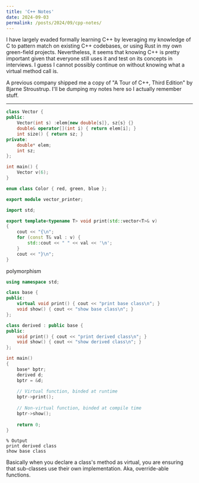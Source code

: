 ```yaml
---
title: 'C++ Notes'
date: 2024-09-03
permalink: /posts/2024/09/cpp-notes/
---
```


I have largely evaded formally learning C++ by leveraging my knowledge of C to pattern match on existing C++ codebases, or using Rust in my own green-field projects. Nevertheless, it seems that knowing C++ is pretty important given that everyone still uses it and test on its concepts in interviews. I guess I cannot possibly continue on without knowing what a virtual method call is.

A previous company shipped me a copy of "A Tour of C++, Third Edition" by Bjarne Stroustrup. I'll be dumping my notes here so I actually remember stuff.

---

```c++
class Vector {
public:
    Vector(int s) :elem{new double[s]}, sz{s} {}
    double& operator[](int i) { return elem[i]; }
    int size() { return sz; }
private:
    double* elem;
    int sz;
};

int main() {
    Vector v(6);
}
```
```c++
enum class Color { red, green, blue };
```
```c++
export module vector_printer;

import std;

export template<typename T> void print(std::vector<T>& v)
{
    cout << "{\n";
    for (const T& val : v) {
        std::cout << " " << val << '\n';
    }
    cout << "}\n";
}
```

polymorphism
```c++
using namespace std;

class base {
public:
    virtual void print() { cout << "print base class\n"; }
    void show() { cout << "show base class\n"; }
};

class derived : public base {
public:
    void print() { cout << "print derived class\n"; }
    void show() { cout << "show derived class\n"; }
};

int main()
{
    base* bptr;
    derived d;
    bptr = &d;
 
    // Virtual function, binded at runtime
    bptr->print();
 
    // Non-virtual function, binded at compile time
    bptr->show();
 
    return 0;
}
```

```
% Output
print derived class
show base class
```

Basically when you declare a class's method as virtual, you are ensuring that sub-classes use their own implementation. Aka, override-able functions.